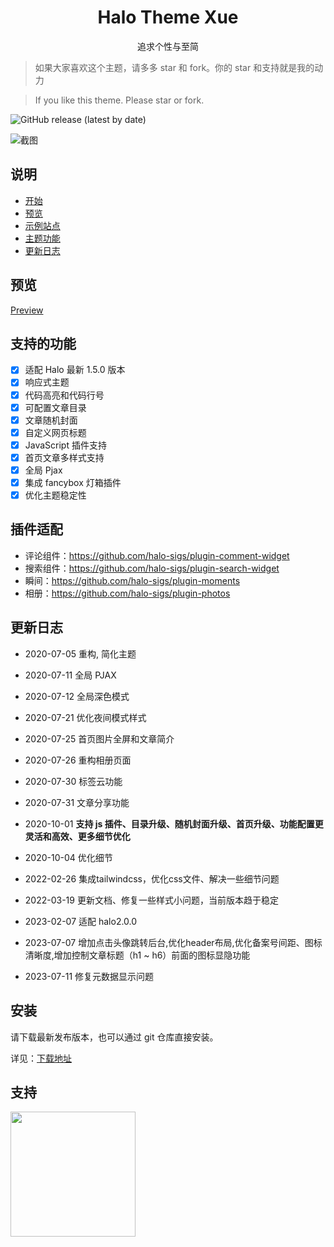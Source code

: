 <h1 style="text-align: center;">Halo Theme Xue</h1>

<p style="text-align: center">
追求个性与至简
</p>

> 如果大家喜欢这个主题，请多多 star 和 fork。你的 star 和支持就是我的动力

> If you like this theme. Please star or fork.

![GitHub release (latest by date)](https://img.shields.io/github/v/release/halo-dev/halo?label=halo&style=flat-square)

![截图](./screenshot.png)

## 说明

- [开始](https://baozi.fun/2020/09/29/halo-blog-transfer)
- [预览](#预览)
- [示例站点](https://github.com/xzhuz/halo-theme-xue/issues/67)
- [主题功能](#功能)
- [更新日志](#更新日志)

## 预览

  [Preview](https://baozi.fun)

## 支持的功能

- [x] 适配 Halo 最新 1.5.0 版本
- [x] 响应式主题
- [x] 代码高亮和代码行号
- [x] 可配置文章目录
- [x] 文章随机封面
- [x] 自定义网页标题
- [x] JavaScript 插件支持
- [x] 首页文章多样式支持
- [x] 全局 Pjax
- [x] 集成 fancybox 灯箱插件
- [x] 优化主题稳定性

## 插件适配

- 评论组件：<https://github.com/halo-sigs/plugin-comment-widget>
- 搜索组件：<https://github.com/halo-sigs/plugin-search-widget>
- 瞬间：<https://github.com/halo-sigs/plugin-moments>
- 相册：<https://github.com/halo-sigs/plugin-photos>

## 更新日志

- 2020-07-05 重构, 简化主题
- 2020-07-11 全局 PJAX
- 2020-07-12 全局深色模式
- 2020-07-21 优化夜间模式样式
- 2020-07-25 首页图片全屏和文章简介
- 2020-07-26 重构相册页面
- 2020-07-30 标签云功能
- 2020-07-31 文章分享功能
- 2020-10-01 **支持 js 插件、目录升级、随机封面升级、首页升级、功能配置更灵活和高效、更多细节优化**
- 2020-10-04 优化细节
- 2022-02-26 集成tailwindcss，优化css文件、解决一些细节问题
- 2022-03-19 更新文档、修复一些样式小问题，当前版本趋于稳定
- 2023-02-07 适配 halo2.0.0

- 2023-07-07 增加点击头像跳转后台,优化header布局,优化备案号间距、图标清晰度,增加控制文章标题（h1 ~ h6）前面的图标显隐功能
- 2023-07-11 修复元数据显示问题
## 安装

请下载最新发布版本，也可以通过 git 仓库直接安装。

详见：[下载地址](https://github.com/xzhuz/halo-theme-xue/releases)

## 支持

<img src="https://i.loli.net/2021/03/08/mx3uE2nl6iLohr1.png" width="200" height="200"/>

